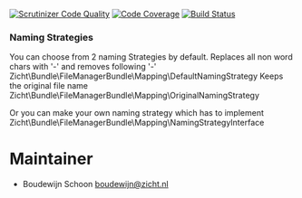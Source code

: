 [![Scrutinizer Code Quality](https://scrutinizer-ci.com/g/zicht/filemanager-bundle/badges/quality-score.png?b=release%2F4.6.x)](https://scrutinizer-ci.com/g/zicht/filemanager-bundle/?branch=release%2F4.6.x)
[![Code Coverage](https://scrutinizer-ci.com/g/zicht/filemanager-bundle/badges/coverage.png?b=release%2F4.6.x)](https://scrutinizer-ci.com/g/zicht/filemanager-bundle/?branch=release%2F4.6.x)
[![Build Status](https://scrutinizer-ci.com/g/zicht/filemanager-bundle/badges/build.png?b=release%2F4.6.x)](https://scrutinizer-ci.com/g/zicht/filemanager-bundle/build-status/release/4.6.x)

### Naming Strategies
You can choose from 2 naming Strategies by default.
Replaces all non word chars with '-' and removes following '-'
Zicht\Bundle\FileManagerBundle\Mapping\DefaultNamingStrategy
Keeps the original file name
Zicht\Bundle\FileManagerBundle\Mapping\OriginalNamingStrategy

Or you can make your own naming strategy which has to implement
Zicht\Bundle\FileManagerBundle\Mapping\NamingStrategyInterface

# Maintainer
* Boudewijn Schoon <boudewijn@zicht.nl>
